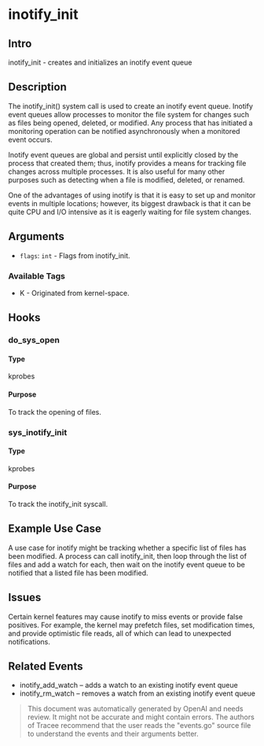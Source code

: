 
# inotify_init

## Intro
inotify_init -  creates and initializes an inotify event queue

## Description
The inotify_init() system call is used to create an inotify event queue. Inotify event queues allow processes to monitor the file system for changes such as files being opened, deleted, or modified. Any process that has initiated a monitoring operation can be notified asynchronously when a monitored event occurs. 

Inotify event queues are global and persist until explicitly closed by the process that created them;  thus, inotify provides a means for tracking file changes across multiple processes. It is also useful for many other purposes such as detecting when a file is modified, deleted, or renamed. 

One of the advantages of using inotify is that it is easy to set up and monitor events in multiple locations; however, its biggest drawback is that it can be quite CPU and I/O intensive as it is eagerly waiting for file system changes.

## Arguments
* `flags`: `int` - Flags from inotify_init.

### Available Tags
* K - Originated from kernel-space.

## Hooks
### do_sys_open
#### Type
kprobes
#### Purpose
To track the opening of files.

### sys_inotify_init
#### Type
kprobes
#### Purpose
To track the inotify_init syscall.

## Example Use Case
A use case for inotify might be tracking whether a specific list of files has been modified. A process can call inotify_init, then loop through the list of files and add a watch for each, then wait on the inotify event queue to be notified that a listed file has been modified. 

## Issues
Certain kernel features may cause inotify to miss events or provide false positives. For example, the kernel may prefetch files, set modification times, and provide optimistic file reads, all of which can lead to unexpected notifications.

## Related Events
* inotify_add_watch – adds a watch to an existing inotify event queue
* inotify_rm_watch – removes a watch from an existing inotify event queue

> This document was automatically generated by OpenAI and needs review. It might
> not be accurate and might contain errors. The authors of Tracee recommend that
> the user reads the "events.go" source file to understand the events and their
> arguments better.
